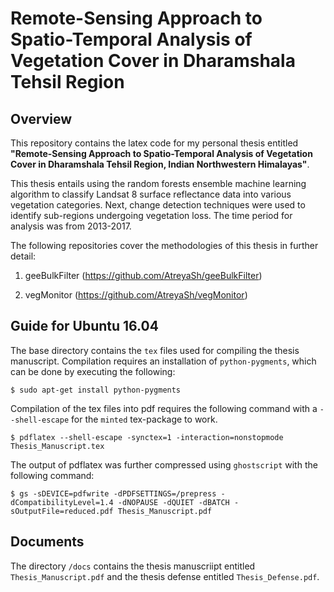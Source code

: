 # Remote-Sensing Approach to Spatio-Temporal Analysis of Vegetation Cover in Dharamshala Tehsil Region

## Overview

This repository contains the latex code for my personal thesis entitled **"Remote-Sensing Approach to Spatio-Temporal Analysis of Vegetation Cover in Dharamshala Tehsil Region, Indian Northwestern Himalayas"**.

This thesis entails using the random forests ensemble machine learning algorithm to classify Landsat 8 surface reflectance data into various vegetation categories. Next, change detection techniques were used to identify sub-regions undergoing vegetation loss. The time period for analysis was from 2013-2017.

The following repositories cover the methodologies of this thesis in further detail:

1. geeBulkFilter (https://github.com/AtreyaSh/geeBulkFilter)

2. vegMonitor (https://github.com/AtreyaSh/vegMonitor)

## Guide for Ubuntu 16.04

The base directory contains the `tex` files used for compiling the thesis manuscript. Compilation requires an installation of `python-pygments`, which can be done by executing the following:

```shell
$ sudo apt-get install python-pygments
```

Compilation of the tex files into pdf requires the following command with a `--shell-escape` for the `minted` tex-package to work.

```shell
$ pdflatex --shell-escape -synctex=1 -interaction=nonstopmode Thesis_Manuscript.tex
```

The output of pdflatex was further compressed using `ghostscript` with the following command:

```shell
$ gs -sDEVICE=pdfwrite -dPDFSETTINGS=/prepress -dCompatibilityLevel=1.4 -dNOPAUSE -dQUIET -dBATCH -sOutputFile=reduced.pdf Thesis_Manuscript.pdf
```

## Documents

The directory `/docs` contains the thesis manuscriipt entitled `Thesis_Manuscript.pdf` and the thesis defense entitled `Thesis_Defense.pdf`.
